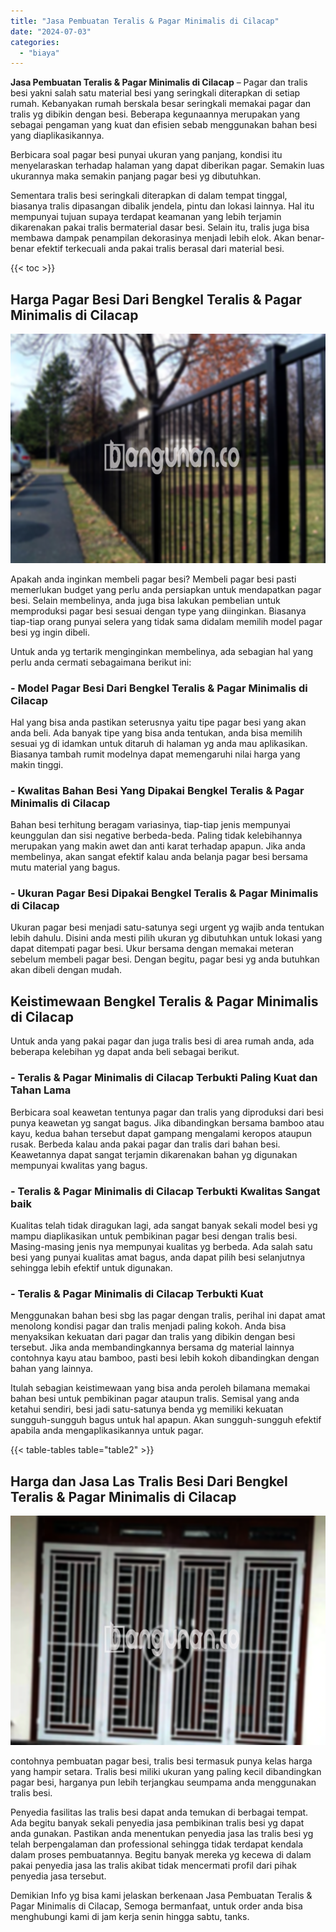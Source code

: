 ```yaml
---
title: "Jasa Pembuatan Teralis & Pagar Minimalis di Cilacap"
date: "2024-07-03"
categories: 
  - "biaya"
---
```


**Jasa Pembuatan Teralis & Pagar Minimalis di Cilacap** – Pagar dan tralis besi yakni salah satu material besi yang seringkali diterapkan di setiap rumah. Kebanyakan rumah berskala besar seringkali memakai pagar dan tralis yg dibikin dengan besi. Beberapa kegunaannya merupakan yang sebagai pengaman yang kuat dan efisien sebab menggunakan bahan besi yang diaplikasikannya.

Berbicara soal pagar besi punyai ukuran yang panjang, kondisi itu menyelaraskan terhadap halaman yang dapat diberikan pagar. Semakin luas ukurannya maka semakin panjang pagar besi yg dibutuhkan.

Sementara tralis besi seringkali diterapkan di dalam tempat tinggal, biasanya tralis dipasangan dibalik jendela, pintu dan lokasi lainnya. Hal itu mempunyai tujuan supaya terdapat keamanan yang lebih terjamin dikarenakan pakai tralis bermaterial dasar besi. Selain itu, tralis juga bisa membawa dampak penampilan dekorasinya menjadi lebih elok. Akan benar-benar efektif terkecuali anda pakai tralis berasal dari material besi.

{{< toc >}}

## Harga Pagar Besi Dari Bengkel Teralis & Pagar Minimalis di Cilacap

![Jasa Pembuatan Teralis & Pagar Minimalis di Cilacap](/images/pagar-minimalis-murah-50.png)

Apakah anda inginkan membeli pagar besi? Membeli pagar besi pasti memerlukan budget yang perlu anda persiapkan untuk mendapatkan pagar besi. Selain membelinya, anda juga bisa lakukan pembelian untuk memproduksi pagar besi sesuai dengan type yang diinginkan. Biasanya tiap-tiap orang punyai selera yang tidak sama didalam memilih model pagar besi yg ingin dibeli.

Untuk anda yg tertarik menginginkan membelinya, ada sebagian hal yang perlu anda cermati sebagaimana berikut ini:
### \- Model Pagar Besi Dari Bengkel Teralis & Pagar Minimalis di Cilacap

Hal yang bisa anda pastikan seterusnya yaitu tipe pagar besi yang akan anda beli. Ada banyak tipe yang bisa anda tentukan, anda bisa memilih sesuai yg di idamkan untuk ditaruh di halaman yg anda mau aplikasikan. Biasanya tambah rumit modelnya dapat memengaruhi nilai harga yang makin tinggi.

### \- Kwalitas Bahan Besi Yang Dipakai Bengkel Teralis & Pagar Minimalis di Cilacap

Bahan besi terhitung beragam variasinya, tiap-tiap jenis mempunyai keunggulan dan sisi negative berbeda-beda. Paling tidak kelebihannya merupakan yang makin awet dan anti karat terhadap apapun. Jika anda membelinya, akan sangat efektif kalau anda belanja pagar besi bersama mutu material yang bagus.

### \- Ukuran Pagar Besi Dipakai Bengkel Teralis & Pagar Minimalis di Cilacap

Ukuran pagar besi menjadi satu-satunya segi urgent yg wajib anda tentukan lebih dahulu. Disini anda mesti pilih ukuran yg dibutuhkan untuk lokasi yang dapat ditempati pagar besi. Ukur bersama dengan memakai meteran sebelum membeli pagar besi. Dengan begitu, pagar besi yg anda butuhkan akan dibeli dengan mudah.

## Keistimewaan Bengkel Teralis & Pagar Minimalis di Cilacap

Untuk anda yang pakai pagar dan juga tralis besi di area rumah anda, ada beberapa kelebihan yg dapat anda beli sebagai berikut.

### \- Teralis & Pagar Minimalis di Cilacap Terbukti Paling Kuat dan Tahan Lama

Berbicara soal keawetan tentunya pagar dan tralis yang diproduksi dari besi punya keawetan yg sangat bagus. Jika dibandingkan bersama bamboo atau kayu, kedua bahan tersebut dapat gampang mengalami keropos ataupun rusak. Berbeda kalau anda pakai pagar dan tralis dari bahan besi. Keawetannya dapat sangat terjamin dikarenakan bahan yg digunakan mempunyai kwalitas yang bagus.

### \- Teralis & Pagar Minimalis di Cilacap Terbukti Kwalitas Sangat baik

Kualitas telah tidak diragukan lagi, ada sangat banyak sekali model besi yg mampu diaplikasikan untuk pembikinan pagar besi dengan tralis besi. Masing-masing jenis nya mempunyai kualitas yg berbeda. Ada salah satu besi yang punyai kualitas amat bagus, anda dapat pilih besi selanjutnya sehingga lebih efektif untuk digunakan.

### \- Teralis & Pagar Minimalis di Cilacap Terbukti Kuat

Menggunakan bahan besi sbg las pagar dengan tralis, perihal ini dapat amat menolong kondisi pagar dan tralis menjadi paling kokoh. Anda bisa menyaksikan kekuatan dari pagar dan tralis yang dibikin dengan besi tersebut. Jika anda membandingkannya bersama dg material lainnya contohnya kayu atau bamboo, pasti besi lebih kokoh dibandingkan dengan bahan yang lainnya.

Itulah sebagian keistimewaan yang bisa anda peroleh bilamana memakai bahan besi untuk pembikinan pagar ataupun tralis. Semisal yang anda ketahui sendiri, besi jadi satu-satunya benda yg memiliki kekuatan sungguh-sungguh bagus untuk hal apapun. Akan sungguh-sungguh efektif apabila anda mengaplikasikannya untuk pagar.

{{< table-tables table="table2" >}}

## Harga dan Jasa Las Tralis Besi Dari Bengkel Teralis & Pagar Minimalis di Cilacap

![Jasa Pembuatan Teralis & Pagar Minimalis di Cilacap](/images/teralis-minimalis-murah-17.png)

contohnya pembuatan pagar besi, tralis besi termasuk punya kelas harga yang hampir setara. Tralis besi miliki ukuran yang paling kecil dibandingkan pagar besi, harganya pun lebih terjangkau seumpama anda menggunakan tralis besi.

Penyedia fasilitas las tralis besi dapat anda temukan di berbagai tempat. Ada begitu banyak sekali penyedia jasa pembikinan tralis besi yg dapat anda gunakan. Pastikan anda menentukan penyedia jasa las tralis besi yg telah berpengalaman dan professional sehingga tidak terdapat kendala dalam proses pembuatannya. Begitu banyak mereka yg kecewa di dalam pakai penyedia jasa las tralis akibat tidak mencermati profil dari pihak penyedia jasa tersebut.

Demikian Info yg bisa kami jelaskan berkenaan Jasa Pembuatan Teralis & Pagar Minimalis di Cilacap, Semoga bermanfaat, untuk order anda bisa menghubungi kami di jam kerja senin hingga sabtu, tanks.
